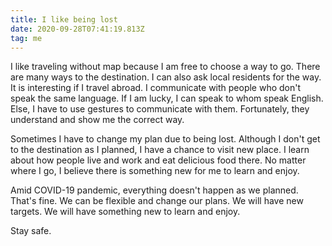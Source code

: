 ```yaml
---
title: I like being lost
date: 2020-09-28T07:41:19.813Z
tag: me
---
```


I like traveling without map because I am free to choose a way to go. There are many ways to the destination. I can also ask local residents for the way. It is interesting if I travel abroad. I communicate with people who don't speak the same language. If I am lucky, I can speak to whom speak English. Else, I have to use gestures to communicate with them. Fortunately, they understand and show me the correct way.

Sometimes I have to change my plan due to being lost. Although I don't get to the destination as I planned, I have a chance to visit new place. I learn about how people live and work and eat delicious food there. No matter where I go, I believe there is something new for me to learn and enjoy.

Amid COVID-19 pandemic, everything doesn't happen as we planned. That's fine. We can be flexible and change our plans. We will have new targets. We will have something new to learn and enjoy.

Stay safe.
